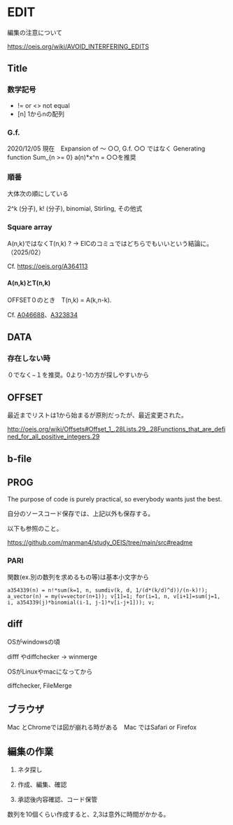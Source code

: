 # EDIT

編集の注意について

https://oeis.org/wiki/AVOID_INTERFERING_EDITS

## Title

### 数学記号

* != or <>  not equal
* [n]  1からnの配列

### G.f.

2020/12/05 現在　Expansion of ～ ○○, G.f. ○○ ではなく Generating function Sum_{n >= 0} a(n)*x^n = ○○を推奨

### 順番

大体次の順にしている

2^k (分子), k! (分子), binomial, Stirling, その他式

### Square array

A(n,k)ではなくT(n,k) ? -> EICのコミュではどちらでもいいという結論に。（2025/02）

Cf. https://oeis.org/A364113

#### A(n,k)とT(n,k)

OFFSET０のとき　T(n,k) = A(k,n-k).

Cf. [A046688](https://oeis.org/A046688)、[A323834](https://oeis.org/A323834)

## DATA

### 存在しない時

０でなく−１を推奨。0より-1の方が探しやすいから

## OFFSET

最近までリストは1から始まるが原則だったが、最近変更された。

http://oeis.org/wiki/Offsets#Offset_1_.28Lists.29_.28Functions_that_are_defined_for_all_positive_integers.29

## b-file

## PROG

The purpose of code is purely practical, so everybody wants just the best.

自分のソースコード保存では、上記以外も保存する。

以下も参照のこと。

https://github.com/manman4/study_OEIS/tree/main/src#readme

### PARI

関数(ex.別の数列を求めるもの等)は基本小文字から

```PARI:func
a354339(n) = n!*sum(k=1, n, sumdiv(k, d, 1/(d*(k/d)^d))/(n-k)!);
a_vector(n) = my(v=vector(n+1)); v[1]=1; for(i=1, n, v[i+1]=sum(j=1, i, a354339(j)*binomial(i-1, j-1)*v[i-j+1])); v;
```

## diff

OSがwindowsの頃

difff やdiffchecker → winmerge

OSがLinuxやmacになってから

diffchecker, FileMerge

## ブラウザ

Mac とChromeでは図が崩れる時がある　Mac ではSafari or Firefox

## 編集の作業

1. ネタ探し

2. 作成、編集、確認

3. 承認後内容確認、コード保管

数列を10個くらい作成すると、2,3は意外に時間がかかる。

